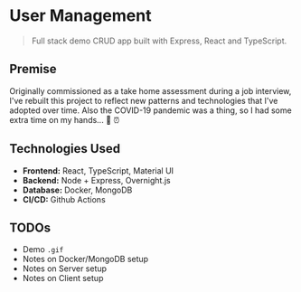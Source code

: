 # User Management
> Full stack demo CRUD app built with Express, React and TypeScript.

## Premise

Originally commissioned as a take home assessment during a job interview, I've rebuilt this project to reflect new patterns and technologies
that I've adopted over time. Also the COVID-19 pandemic was a thing, so I had some extra time on my hands... 🦠 ⏰

## Technologies Used

- **Frontend:** React, TypeScript, Material UI
- **Backend:** Node + Express, Overnight.js
- **Database:** Docker, MongoDB
- **CI/CD:** Github Actions

## TODOs

- Demo `.gif`
- Notes on Docker/MongoDB setup
- Notes on Server setup
- Notes on Client setup
